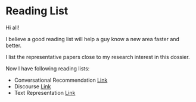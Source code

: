 # Reading List



Hi all!



I believe a good reading list will help a guy know a new area faster and better.



I list the representative papers close to my research interest in this dossier. 



Now I have following reading lists:

- Conversational Recommendation [Link](convrec)
- Discourse [Link](discourse)
- Text Representation [Link](text-repr)



